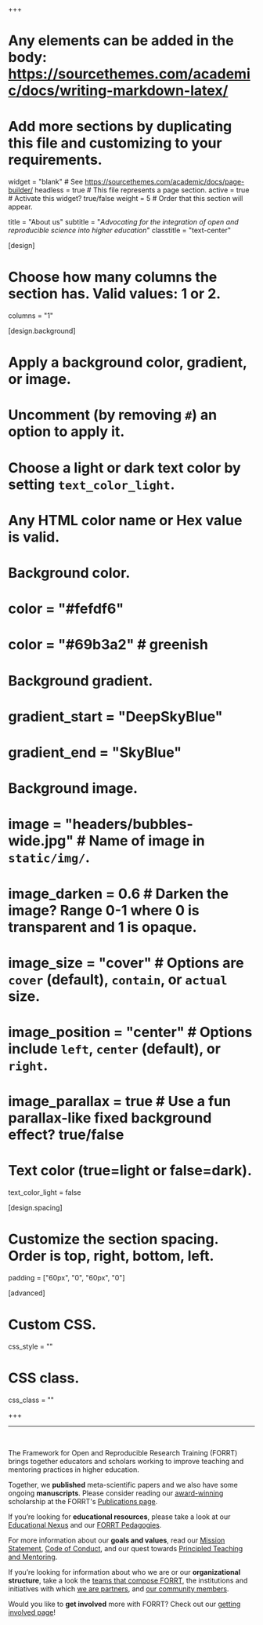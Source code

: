 +++
# Any elements can be added in the body: https://sourcethemes.com/academic/docs/writing-markdown-latex/
# Add more sections by duplicating this file and customizing to your requirements.

widget = "blank"  # See https://sourcethemes.com/academic/docs/page-builder/
headless = true  # This file represents a page section.
active = true  # Activate this widget? true/false
weight = 5  # Order that this section will appear.

title = "About us"
subtitle = "*Advocating for the integration of open and reproducible science into higher education*"
classtitle = "text-center"

[design]
  # Choose how many columns the section has. Valid values: 1 or 2.
  columns = "1"

[design.background]
  # Apply a background color, gradient, or image.
  #   Uncomment (by removing `#`) an option to apply it.
  #   Choose a light or dark text color by setting `text_color_light`.
  #   Any HTML color name or Hex value is valid.

  # Background color.
  # color = "#fefdf6"
  # color = "#69b3a2" # greenish
  
  # Background gradient.
  # gradient_start = "DeepSkyBlue"
  # gradient_end = "SkyBlue"
  
  # Background image.
  # image = "headers/bubbles-wide.jpg"  # Name of image in `static/img/`.
  # image_darken = 0.6  # Darken the image? Range 0-1 where 0 is transparent and 1 is opaque.
  # image_size = "cover"  #  Options are `cover` (default), `contain`, or `actual` size.
  # image_position = "center"  # Options include `left`, `center` (default), or `right`.
  # image_parallax = true  # Use a fun parallax-like fixed background effect? true/false

  # Text color (true=light or false=dark).
  text_color_light = false

[design.spacing]
  # Customize the section spacing. Order is top, right, bottom, left.
  padding = ["60px", "0", "60px", "0"]


[advanced]
 # Custom CSS. 
 css_style = ""
 
 # CSS class.
 css_class = ""

+++

---

<br>

The Framework for Open and Reproducible Research Training (FORRT) brings together educators and scholars working to improve teaching and mentoring practices in higher education. 

Together, we **published** meta-scientific papers and we also have some ongoing **manuscripts**. Please consider reading our [award-winning](/awards) scholarship at the FORRT's [Publications page](/publications).

If you’re looking for **educational resources**, please take a look at our [Educational Nexus](/nexus) and our [FORRT Pedagogies](/pedagogies).

For more information about our **goals and values**, read our [Mission Statement](/about/mission), [Code of Conduct](/coc), and our quest towards [Principled Teaching and Mentoring](/about/principles).

If you’re looking for information about who we are or our **organizational structure**, take a look the [teams that compose FORRT](/about/teams), the institutions and initiatives with which [we are partners](/about/partnerships), and [our community members](/about/community).

Would you like to **get involved** more with FORRT? Check out our [getting involved page](/about/get-involved)!